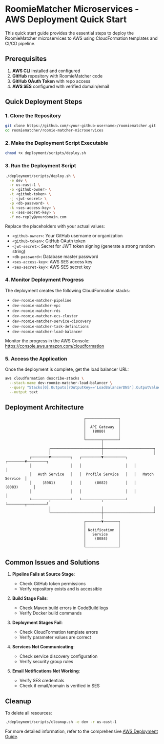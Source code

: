 # RoomieMatcher Microservices - AWS Deployment Quick Start

This quick start guide provides the essential steps to deploy the RoomieMatcher microservices to AWS using CloudFormation templates and CI/CD pipeline.

## Prerequisites

1. **AWS CLI** installed and configured
2. **GitHub** repository with RoomieMatcher code
3. **GitHub OAuth Token** with repo access
4. **AWS SES** configured with verified domain/email

## Quick Deployment Steps

### 1. Clone the Repository

```bash
git clone https://github.com/<your-github-username>/roomiematcher.git
cd roomiematcher/roomie-matcher-microservices
```

### 2. Make the Deployment Script Executable

```bash
chmod +x deployment/scripts/deploy.sh
```

### 3. Run the Deployment Script

```bash
./deployment/scripts/deploy.sh \
  -e dev \
  -r us-east-1 \
  -o <github-owner> \
  -t <github-token> \
  -j <jwt-secret> \
  -p <db-password> \
  -k <ses-access-key> \
  -s <ses-secret-key> \
  -f no-reply@yourdomain.com
```

Replace the placeholders with your actual values:
- `<github-owner>`: Your GitHub username or organization
- `<github-token>`: GitHub OAuth token
- `<jwt-secret>`: Secret for JWT token signing (generate a strong random string)
- `<db-password>`: Database master password
- `<ses-access-key>`: AWS SES access key
- `<ses-secret-key>`: AWS SES secret key

### 4. Monitor Deployment Progress

The deployment creates the following CloudFormation stacks:
- `dev-roomie-matcher-pipeline`
- `dev-roomie-matcher-vpc`
- `dev-roomie-matcher-rds`
- `dev-roomie-matcher-ecs-cluster`
- `dev-roomie-matcher-service-discovery`
- `dev-roomie-matcher-task-definitions`
- `dev-roomie-matcher-load-balancer`

Monitor the progress in the AWS Console:
https://console.aws.amazon.com/cloudformation

### 5. Access the Application

Once the deployment is complete, get the load balancer URL:

```bash
aws cloudformation describe-stacks \
  --stack-name dev-roomie-matcher-load-balancer \
  --query "Stacks[0].Outputs[?OutputKey=='LoadBalancerDNS'].OutputValue" \
  --output text
```

## Deployment Architecture

```
                                    ┌───────────────┐
                                    │               │
                                    │  API Gateway  │
                                    │   (8080)      │
                                    │               │
                                    └───────┬───────┘
                                            │
                    ┌───────────────────────┼───────────────────────┐
                    │                       │                       │
           ┌────────▼─────────┐   ┌─────────▼──────────┐   ┌────────▼─────────┐
           │                  │   │                    │   │                  │
           │   Auth Service   │   │  Profile Service   │   │   Match Service  │
           │     (8081)       │   │      (8082)        │   │     (8083)       │
           │                  │   │                    │   │                  │
           └────────┬─────────┘   └─────────┬──────────┘   └────────┬─────────┘
                    │                       │                       │
                    └───────────────────────┼───────────────────────┘
                                            │
                                    ┌───────▼───────┐
                                    │               │
                                    │ Notification  │
                                    │   Service     │
                                    │    (8084)     │
                                    │               │
                                    └───────────────┘
```

## Common Issues and Solutions

1. **Pipeline Fails at Source Stage**:
   - Check GitHub token permissions
   - Verify repository exists and is accessible

2. **Build Stage Fails**:
   - Check Maven build errors in CodeBuild logs
   - Verify Docker build commands

3. **Deployment Stages Fail**:
   - Check CloudFormation template errors
   - Verify parameter values are correct

4. **Services Not Communicating**:
   - Check service discovery configuration
   - Verify security group rules

5. **Email Notifications Not Working**:
   - Verify SES credentials
   - Check if email/domain is verified in SES

## Cleanup

To delete all resources:

```bash
./deployment/scripts/cleanup.sh -e dev -r us-east-1
```

For more detailed information, refer to the comprehensive [AWS Deployment Guide](AWS_DEPLOYMENT_GUIDE.md). 